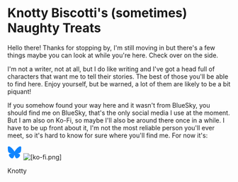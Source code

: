 # Knotty Biscotti's (sometimes) Naughty Treats

Hello there! Thanks for stopping by, I'm still moving in but there's a few things maybe you can look at while you're here.  Check over on the side.

I'm not a writer, not at all, but I do like writing and I've got a head full of characters that want me to tell their stories. The best of those you'll be able to find here.  Enjoy yourself, but be warned, a lot of them are likely to be a bit piquant!

If you somehow found your way here and it wasn't from BlueSky, you should find me on BlueSky, that's the only social media I use at the moment.  But I am also on Ko-Fi, so maybe I'll also be around there once in a while.  I have to be up front about it, I'm not the most reliable person you'll ever meet, so it's hard to know for sure where you'll find me.  For now it's:

[![BlueSky](media/bsky-icon.png)](https://bsky.app/profile/knottybiscotti.bsky.social)
![[ko-fi.png]](https://ko-fi.com/knottybiscotti)

<signature>Knotty</signature>